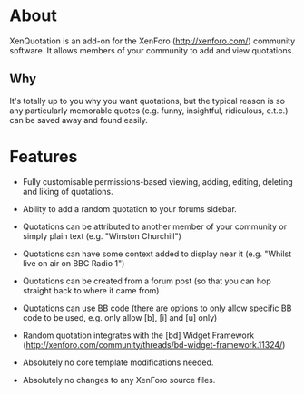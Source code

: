 # About

XenQuotation is an add-on for the XenForo (http://xenforo.com/) community software. It allows members of your community to add and view quotations.

## Why

It's totally up to you why you want quotations, but the typical reason is so any particularly memorable quotes (e.g. funny, insightful, ridiculous, e.t.c.) can be saved away and found easily.

# Features

* Fully customisable permissions-based viewing, adding, editing, deleting and liking of quotations.
* Ability to add a random quotation to your forums sidebar.

* Quotations can be attributed to another member of your community or simply plain text (e.g. "Winston Churchill")
* Quotations can have some context added to display near it (e.g. "Whilst live on air on BBC Radio 1")
* Quotations can be created from a forum post (so that you can hop straight back to where it came from)
* Quotations can use BB code (there are options to only allow specific BB code to be used, e.g. only allow [b], [i] and [u] only)

* Random quotation integrates with the [bd] Widget Framework (http://xenforo.com/community/threads/bd-widget-framework.11324/)
* Absolutely no core template modifications needed.
* Absolutely no changes to any XenForo source files.